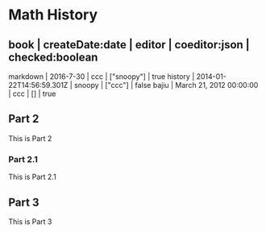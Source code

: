 # Math History

book     | createDate:date          | editor | coeditor:json | checked:boolean
-------------------------------------------------------------------------
markdown | 2016-7-30                | ccc    | ["snoopy"]    | true
history  | 2014-01-22T14:56:59.301Z | snoopy | ["ccc"]       | false
bajiu    | March 21, 2012 00:00:00  | ccc    | []            | true

## Part 2

This is Part 2


### Part 2.1

This is Part 2.1


## Part 3

This is Part 3



